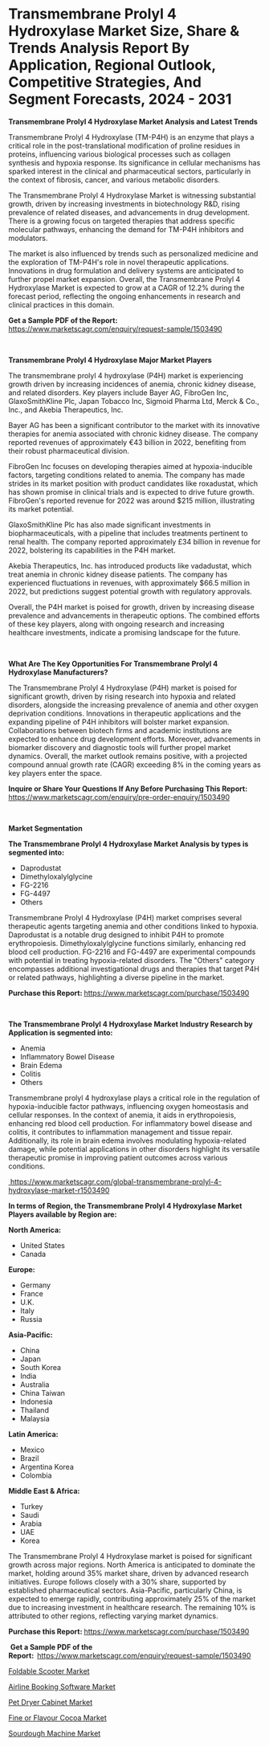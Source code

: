 <p><h1>Transmembrane Prolyl 4 Hydroxylase Market Size, Share & Trends Analysis Report By Application, Regional Outlook, Competitive Strategies, And Segment Forecasts, 2024 - 2031</h1></p><p><strong>Transmembrane Prolyl 4 Hydroxylase Market Analysis and Latest Trends</strong></p>
<p><p>Transmembrane Prolyl 4 Hydroxylase (TM-P4H) is an enzyme that plays a critical role in the post-translational modification of proline residues in proteins, influencing various biological processes such as collagen synthesis and hypoxia response. Its significance in cellular mechanisms has sparked interest in the clinical and pharmaceutical sectors, particularly in the context of fibrosis, cancer, and various metabolic disorders.</p><p>The Transmembrane Prolyl 4 Hydroxylase Market is witnessing substantial growth, driven by increasing investments in biotechnology R&D, rising prevalence of related diseases, and advancements in drug development. There is a growing focus on targeted therapies that address specific molecular pathways, enhancing the demand for TM-P4H inhibitors and modulators.</p><p>The market is also influenced by trends such as personalized medicine and the exploration of TM-P4H's role in novel therapeutic applications. Innovations in drug formulation and delivery systems are anticipated to further propel market expansion. Overall, the Transmembrane Prolyl 4 Hydroxylase Market is expected to grow at a CAGR of 12.2% during the forecast period, reflecting the ongoing enhancements in research and clinical practices in this domain.</p></p>
<p><strong>Get a Sample PDF of the Report:&nbsp;</strong> <a href="https://www.marketscagr.com/enquiry/request-sample/1503490?utm_campaign=1267&utm_medium=2&utm_source=Github&utm_content=ia&utm_term=27092024&utm_id=transmembrane-prolyl-4-hydroxylase">https://www.marketscagr.com/enquiry/request-sample/1503490</a></p>
<p>&nbsp;</p>
<p><strong>Transmembrane Prolyl 4 Hydroxylase Major Market Players</strong></p>
<p><p>The transmembrane prolyl 4 hydroxylase (P4H) market is experiencing growth driven by increasing incidences of anemia, chronic kidney disease, and related disorders. Key players include Bayer AG, FibroGen Inc, GlaxoSmithKline Plc, Japan Tobacco Inc, Sigmoid Pharma Ltd, Merck & Co., Inc., and Akebia Therapeutics, Inc. </p><p>Bayer AG has been a significant contributor to the market with its innovative therapies for anemia associated with chronic kidney disease. The company reported revenues of approximately €43 billion in 2022, benefiting from their robust pharmaceutical division.</p><p>FibroGen Inc focuses on developing therapies aimed at hypoxia-inducible factors, targeting conditions related to anemia. The company has made strides in its market position with product candidates like roxadustat, which has shown promise in clinical trials and is expected to drive future growth. FibroGen's reported revenue for 2022 was around $215 million, illustrating its market potential.</p><p>GlaxoSmithKline Plc has also made significant investments in biopharmaceuticals, with a pipeline that includes treatments pertinent to renal health. The company reported approximately £34 billion in revenue for 2022, bolstering its capabilities in the P4H market.</p><p>Akebia Therapeutics, Inc. has introduced products like vadadustat, which treat anemia in chronic kidney disease patients. The company has experienced fluctuations in revenues, with approximately $66.5 million in 2022, but predictions suggest potential growth with regulatory approvals.</p><p>Overall, the P4H market is poised for growth, driven by increasing disease prevalence and advancements in therapeutic options. The combined efforts of these key players, along with ongoing research and increasing healthcare investments, indicate a promising landscape for the future.</p></p>
<p>&nbsp;</p>
<p><strong>What Are The Key Opportunities For Transmembrane Prolyl 4 Hydroxylase Manufacturers?</strong></p>
<p><p>The Transmembrane Prolyl 4 Hydroxylase (P4H) market is poised for significant growth, driven by rising research into hypoxia and related disorders, alongside the increasing prevalence of anemia and other oxygen deprivation conditions. Innovations in therapeutic applications and the expanding pipeline of P4H inhibitors will bolster market expansion. Collaborations between biotech firms and academic institutions are expected to enhance drug development efforts. Moreover, advancements in biomarker discovery and diagnostic tools will further propel market dynamics. Overall, the market outlook remains positive, with a projected compound annual growth rate (CAGR) exceeding 8% in the coming years as key players enter the space.</p></p>
<p><strong>Inquire or Share Your Questions If Any Before Purchasing This Report:</strong> <a href="https://www.marketscagr.com/enquiry/pre-order-enquiry/1503490?utm_campaign=1267&utm_medium=2&utm_source=Github&utm_content=ia&utm_term=27092024&utm_id=transmembrane-prolyl-4-hydroxylase">https://www.marketscagr.com/enquiry/pre-order-enquiry/1503490</a></p>
<p>&nbsp;</p>
<p><strong>Market Segmentation</strong></p>
<p><strong>The Transmembrane Prolyl 4 Hydroxylase Market Analysis by types is segmented into:</strong></p>
<p><ul><li>Daprodustat</li><li>Dimethyloxalylglycine</li><li>FG-2216</li><li>FG-4497</li><li>Others</li></ul></p>
<p><p>Transmembrane Prolyl 4 Hydroxylase (P4H) market comprises several therapeutic agents targeting anemia and other conditions linked to hypoxia. Daprodustat is a notable drug designed to inhibit P4H to promote erythropoiesis. Dimethyloxalylglycine functions similarly, enhancing red blood cell production. FG-2216 and FG-4497 are experimental compounds with potential in treating hypoxia-related disorders. The "Others" category encompasses additional investigational drugs and therapies that target P4H or related pathways, highlighting a diverse pipeline in the market.</p></p>
<p><strong>Purchase this Report:&nbsp;</strong><a href="https://www.marketscagr.com/purchase/1503490?utm_campaign=1267&utm_medium=2&utm_source=Github&utm_content=ia&utm_term=27092024&utm_id=transmembrane-prolyl-4-hydroxylase">https://www.marketscagr.com/purchase/1503490</a></p>
<p>&nbsp;</p>
<p><strong>The Transmembrane Prolyl 4 Hydroxylase Market Industry Research by Application is segmented into:</strong></p>
<p><ul><li>Anemia</li><li>Inflammatory Bowel Disease</li><li>Brain Edema</li><li>Colitis</li><li>Others</li></ul></p>
<p><p>Transmembrane prolyl 4 hydroxylase plays a critical role in the regulation of hypoxia-inducible factor pathways, influencing oxygen homeostasis and cellular responses. In the context of anemia, it aids in erythropoiesis, enhancing red blood cell production. For inflammatory bowel disease and colitis, it contributes to inflammation management and tissue repair. Additionally, its role in brain edema involves modulating hypoxia-related damage, while potential applications in other disorders highlight its versatile therapeutic promise in improving patient outcomes across various conditions.</p></p>
<p><a href="https://www.marketscagr.com/global-transmembrane-prolyl-4-hydroxylase-market-r1503490?utm_campaign=1267&utm_medium=2&utm_source=Github&utm_content=ia&utm_term=27092024&utm_id=transmembrane-prolyl-4-hydroxylase">&nbsp;https://www.marketscagr.com/global-transmembrane-prolyl-4-hydroxylase-market-r1503490</a></p>
<p><strong>In terms of Region, the Transmembrane Prolyl 4 Hydroxylase Market Players available by Region are:</strong></p>
<p>
    <p> <strong> North America: </strong>
        <ul>
            <li>United States</li>
            <li>Canada</li>
        </ul>
        </p> 
    <p> <strong> Europe: </strong>
        <ul>
            <li>Germany</li>
            <li>France</li>
            <li>U.K.</li>
            <li>Italy</li>
            <li>Russia</li>
        </ul>
        </p> 
    <p> <strong> Asia-Pacific: </strong>
        <ul>
            <li>China</li>
            <li>Japan</li>
            <li>South Korea</li>
            <li>India</li>
            <li>Australia</li>
            <li>China Taiwan</li>
            <li>Indonesia</li>
            <li>Thailand</li>
            <li>Malaysia</li>
        </ul>
        </p> 
    <p> <strong> Latin America: </strong>
        <ul>
            <li>Mexico</li>
            <li>Brazil</li>
            <li>Argentina Korea</li>
            <li>Colombia</li>
        </ul>
        </p> 
    <p> <strong> Middle East & Africa: </strong>
        <ul>
            <li>Turkey</li>
            <li>Saudi</li>
            <li>Arabia</li>
            <li>UAE</li>
            <li>Korea</li>
        </ul>
    </p>
    </p>
<p><p>The Transmembrane Prolyl 4 Hydroxylase market is poised for significant growth across major regions. North America is anticipated to dominate the market, holding around 35% market share, driven by advanced research initiatives. Europe follows closely with a 30% share, supported by established pharmaceutical sectors. Asia-Pacific, particularly China, is expected to emerge rapidly, contributing approximately 25% of the market due to increasing investment in healthcare research. The remaining 10% is attributed to other regions, reflecting varying market dynamics.</p></p>
<p><strong>Purchase this Report: </strong><a href="https://www.marketscagr.com/purchase/1503490?utm_campaign=1267&utm_medium=2&utm_source=Github&utm_content=ia&utm_term=27092024&utm_id=transmembrane-prolyl-4-hydroxylase">https://www.marketscagr.com/purchase/1503490</a></p>
<p>&nbsp;<strong>Get a Sample PDF of the Report:&nbsp;&nbsp;</strong><a href="https://www.marketscagr.com/enquiry/request-sample/1503490?utm_campaign=1267&utm_medium=2&utm_source=Github&utm_content=ia&utm_term=27092024&utm_id=transmembrane-prolyl-4-hydroxylase">https://www.marketscagr.com/enquiry/request-sample/1503490</a></p>
<p><strong></strong></p>
<p><p><a href="https://www.linkedin.com/pulse/insights-foldable-scooter-industry-market-financial-status-zspue?trackingId=9OEj7ezfRfuboFMKbAxUFA%3D%3D&utm_campaign=1267&utm_medium=2&utm_source=Github&utm_content=ia&utm_term=27092024&utm_id=transmembrane-prolyl-4-hydroxylase">Foldable Scooter Market</a></p><p><a href="https://www.linkedin.com/pulse/airline-booking-software-market-size-share-analysis-growth-wobuf?trackingId=EVUrcYGtQie3EsqVkpPeHw%3D%3D&utm_campaign=1267&utm_medium=2&utm_source=Github&utm_content=ia&utm_term=27092024&utm_id=transmembrane-prolyl-4-hydroxylase">Airline Booking Software Market</a></p><p><a href="https://issuu.com/reportprime-2/docs/pet-dryer-cabinet-market-size-2030._7b24ad15bde660?utm_campaign=1267&utm_medium=2&utm_source=Github&utm_content=ia&utm_term=27092024&utm_id=transmembrane-prolyl-4-hydroxylase">Pet Dryer Cabinet Market</a></p><p><a href="https://issuu.com/reportprime-2/docs/fine-or-flavour-cocoa-market-size-2_878d75de1c4b7e?utm_campaign=1267&utm_medium=2&utm_source=Github&utm_content=ia&utm_term=27092024&utm_id=transmembrane-prolyl-4-hydroxylase">Fine or Flavour Cocoa Market</a></p><p><a href="https://www.linkedin.com/pulse/global-sourdough-machine-market-trends-forecasts-strategic-analysis-exihf?trackingId=9pQbNYUmQoa9cYUcvZKAKg%3D%3D&utm_campaign=1267&utm_medium=2&utm_source=Github&utm_content=ia&utm_term=27092024&utm_id=transmembrane-prolyl-4-hydroxylase">Sourdough Machine Market</a></p></p>